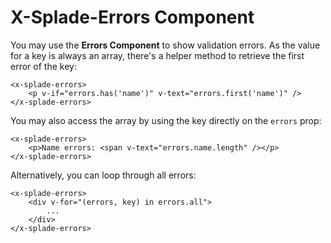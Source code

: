 # X-Splade-Errors Component

You may use the **Errors Component** to show validation errors. As the value for a key is always an array, there's a helper method to retrieve the first error of the key:

```blade
<x-splade-errors>
    <p v-if="errors.has('name')" v-text="errors.first('name')" />
</x-splade-errors>
```

You may also access the array by using the key directly on the `errors` prop:

```blade
<x-splade-errors>
    <p>Name errors: <span v-text="errors.name.length" /></p>
</x-splade-errors>
```

Alternatively, you can loop through all errors:

```blade
<x-splade-errors>
    <div v-for="(errors, key) in errors.all">
        ...
    </div>
</x-splade-errors>
```